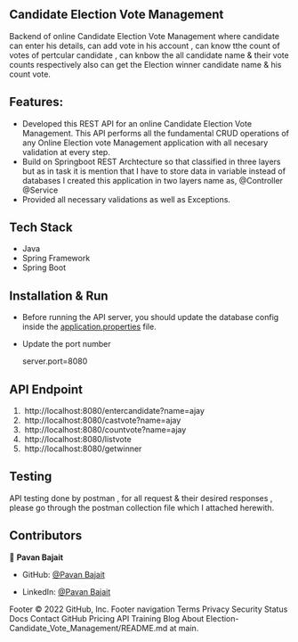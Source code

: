 
## Candidate Election Vote Management 
Backend of online Candidate Election Vote Management where candidate can enter his details, can add vote in his account , can know tthe count of votes of pertcular candidate , can knbow the all candidate name & their vote counts respectively also can get the Election winner candidate name & his count vote.

## Features:

* Developed this REST API for an online Candidate Election Vote Management. This API performs all the fundamental CRUD operations of any Online Election vote Management application with all necesary validation at every step.
* Build on Springboot REST Archtecture so that classified in three layers but as in task it is mention that I have to store data in variable instead of databases I created this application in two layers name as, @Controller @Service 
* Provided all necessary validations as well as Exceptions.


## Tech Stack

* Java
* Spring Framework
* Spring Boot


## Installation & Run

* Before running the API server, you should update the database config inside the [application.properties](\src\main\resources\application.properties) file. 
* Update the port number

    server.port=8080
    

## API Endpoint

1.  http://localhost:8080/entercandidate?name=ajay
2.  http://localhost:8080/castvote?name=ajay
3.  http://localhost:8080/countvote?name=ajay
4.  http://localhost:8080/listvote
5.  http://localhost:8080/getwinner

## Testing
API testing done by postman , for all request & their desired responses , please go through the postman collection file which I attached herewith.

## Contributors

👤 **Pavan Bajait**

- GitHub: [@Pavan Bajait](https://github.com/pavanbajait)

- LinkedIn: [@Pavan Bajait](https://www.linkedin.com/in/pavan-bajait/)



Footer
© 2022 GitHub, Inc.
Footer navigation
Terms
Privacy
Security
Status
Docs
Contact GitHub
Pricing
API
Training
Blog
About
Election-Candidate_Vote_Management/README.md at main.
